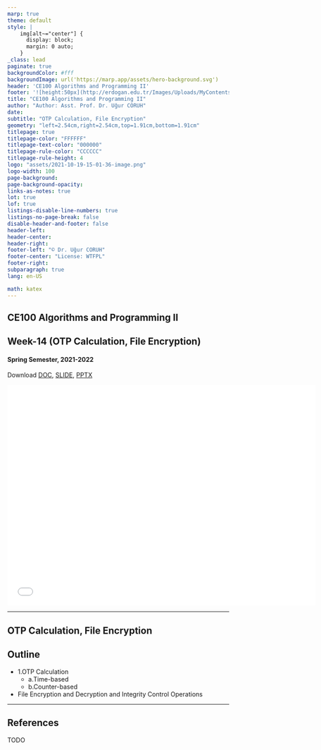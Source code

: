 ```yaml
---
marp: true
theme: default
style: |
    img[alt~="center"] {
      display: block;
      margin: 0 auto;
    }
_class: lead
paginate: true
backgroundColor: #fff
backgroundImage: url('https://marp.app/assets/hero-background.svg')
header: 'CE100 Algorithms and Programming II'
footer: '![height:50px](http://erdogan.edu.tr/Images/Uploads/MyContents/L_379-20170718142719217230.jpg) RTEU CE100 Week-14'
title: "CE100 Algorithms and Programming II"
author: "Author: Asst. Prof. Dr. Uğur CORUH"
date:
subtitle: "OTP Calculation, File Encryption"
geometry: "left=2.54cm,right=2.54cm,top=1.91cm,bottom=1.91cm"
titlepage: true
titlepage-color: "FFFFFF"
titlepage-text-color: "000000"
titlepage-rule-color: "CCCCCC"
titlepage-rule-height: 4
logo: "assets/2021-10-19-15-01-36-image.png"
logo-width: 100 
page-background:
page-background-opacity:
links-as-notes: true
lot: true
lof: true
listings-disable-line-numbers: true
listings-no-page-break: false
disable-header-and-footer: false
header-left:
header-center:
header-right:
footer-left: "© Dr. Uğur CORUH"
footer-center: "License: WTFPL"
footer-right:
subparagraph: true
lang: en-US 

math: katex
---
```


<!-- _backgroundColor: aquq -->

<!-- _color: orange -->

<!-- paginate: false -->

## CE100 Algorithms and Programming II

## Week-14 (OTP Calculation, File Encryption)

#### Spring Semester, 2021-2022

Download [DOC](ce100-week-14-otp.tr.md_doc.pdf), [SLIDE](ce100-week-14-otp.tr.md_slide.pdf), [PPTX](ce100-week-14-otp.tr.md_slide.pptx)

<iframe width=700, height=500 frameBorder=0 src="../ce100-week-14-otp.tr.md_slide.html"></iframe>

---

<!-- paginate: true -->

## OTP Calculation, File Encryption

## Outline
 - 1.OTP Calculation 
	 - a.Time-based 
	 - b.Counter-based 
 - File Encryption and Decryption and Integrity Control Operations

---

## References

TODO
